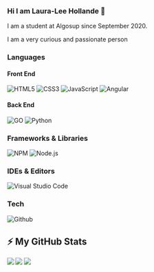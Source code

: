 ### Hi I am Laura-Lee Hollande 👋

I am a student at Algosup since September 2020.

I am a very curious and passionate person

### Languages

#### Front End

![HTML5](https://img.shields.io/badge/-HTML5-%23E44D27?style=for-the-badge&logo=html5&logoColor=ffffff)
![CSS3](https://img.shields.io/badge/-CSS3-%231572B6?style=for-the-badge&logo=css3&logoColor=ffffff)
![JavaScript](https://img.shields.io/badge/JAVASCRIPT-323330?style=for-the-badge&logo=javascript&logoColor=F7DF1E)
![Angular](https://img.shields.io/badge/-angular-%231572B6?style=for-the-badge&logo=angular&logoColor=ffffff)

#### Back End

![GO](https://img.shields.io/badge/-go-%231572B6?style=for-the-badge&logo=go&logoColor=ffffff)
![Python](https://img.shields.io/badge/-python-%231572B6?style=for-the-badge&logo=python&logoColor=ffffff)

### Frameworks & Libraries
![NPM](https://img.shields.io/badge/-npm-%231572B6?style=for-the-badge&logo=npm&logoColor=ffffff)
![Node.js](https://img.shields.io/badge/-node.js-%231572B6?style=for-the-badge&logo=node.js&logoColor=ffffff)

### IDEs & Editors

![Visual Studio Code](https://img.shields.io/badge/Visual%20Studio%20Code-0078d7.svg?style=for-the-badge&logo=visual-studio-code&logoColor=white)

### Tech

![Github](https://img.shields.io/badge/-Github-%181717?style=for-the-badge&logo=github&logoColor=ffffff)

##  ⚡ My GitHub Stats

<img align="left"  src="https://github-readme-stats.vercel.app/api?username=lauraleehollande&show_icons=true&count_private=true&theme=gruvbox" />

<img src="https://github-readme-stats.vercel.app/api/top-langs/?username=lauraleehollande&layout=compact&count_private=true&theme=gruvbox" />

<img src="https://github-readme-stats.vercel.app/api/wakatime?username=lauraleehollande&theme=gruvbox&v=2" />

